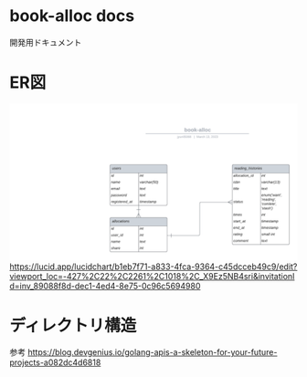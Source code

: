 # book-alloc docs

開発用ドキュメント

# ER図

![er](book-alloc-er.png)
https://lucid.app/lucidchart/b1eb7f71-a833-4fca-9364-c45dcceb49c9/edit?viewport_loc=-427%2C22%2C2261%2C1018%2C_X9Ez5NB4sri&invitationId=inv_89088f8d-dec1-4ed4-8e75-0c96c5694980

# ディレクトリ構造

参考
https://blog.devgenius.io/golang-apis-a-skeleton-for-your-future-projects-a082dc4d6818
